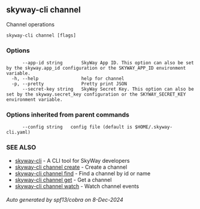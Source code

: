 ## skyway-cli channel

Channel operations

```
skyway-cli channel [flags]
```

### Options

```
      --app-id string       SkyWay App ID. This option can also be set by the skyway.app_id configuration or the SKYWAY_APP_ID environment variable.
  -h, --help                help for channel
  -p, --pretty              Pretty print JSON
      --secret-key string   SkyWay Secret Key. This option can also be set by the skyway.secret_key configuration or the SKYWAY_SECRET_KEY environment variable.
```

### Options inherited from parent commands

```
      --config string   config file (default is $HOME/.skyway-cli.yaml)
```

### SEE ALSO

* [skyway-cli](skyway-cli.md)	 - A CLI tool for SkyWay developers
* [skyway-cli channel create](skyway-cli_channel_create.md)	 - Create a channel
* [skyway-cli channel find](skyway-cli_channel_find.md)	 - Find a channel by id or name
* [skyway-cli channel get](skyway-cli_channel_get.md)	 - Get a channel
* [skyway-cli channel watch](skyway-cli_channel_watch.md)	 - Watch channel events

###### Auto generated by spf13/cobra on 8-Dec-2024
